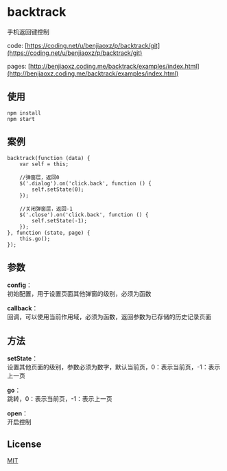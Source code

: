 # backtrack
手机返回键控制

code: [https://coding.net/u/benjiaoxz/p/backtrack/git](https://coding.net/u/benjiaoxz/p/backtrack/git)

pages: [http://benjiaoxz.coding.me/backtrack/examples/index.html](http://benjiaoxz.coding.me/backtrack/examples/index.html)

## 使用

	npm install
	npm start
	
## 案例

    backtrack(function (data) {
        var self = this;

        //弹窗层，返回0
        $('.dialog').on('click.back', function () {
            self.setState(0);
        });

        //关闭弹窗层，返回-1
        $('.close').on('click.back', function () {
            self.setState(-1);
        });
    }, function (state, page) {
        this.go();
    });

## 参数
**config**：<br>
初始配置，用于设置页面其他弹窗的级别，必须为函数

**callback**：<br>
回调，可以使用当前作用域，必须为函数，返回参数为已存储的历史记录页面

## 方法
**setState**：<br>
设置其他页面的级别，参数必须为数字，默认当前页，0：表示当前页，-1：表示上一页

**go**：<br>
跳转，0：表示当前页，-1：表示上一页

**open**：<br>
开启控制

## License

[MIT](http://opensource.org/licenses/MIT)